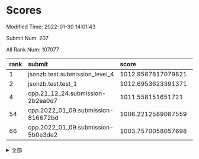 # Scores

Modified Time: 2022-01-30 14:01:43

Submit Num: 207

All Rank Num: 107077

| rank |               submit               |       score        |       sigma        | pk_num |
| :--- | :--------------------------------- | :----------------- | :----------------- | :----- |
| 1    | jsonzb.test.submission_level_4     | 1012.9587817079821 | 0.8102710333658018 | 2069   |
| 2    | jsonzb.test.test_1                 | 1012.6953623391371 | 0.7621402096628187 | 2068   |
| 4    | cpp.21_12_24.submission-2b2ea0d7   | 1011.558151651721  | 0.8123188664573188 | 2072   |
| 54   | cpp.2022_01_09.submission-816672bd | 1006.2212589087559 | 0.7199676898011581 | 2068   |
| 66   | cpp.2022_01_09.submission-5b0e3de2 | 1003.7570058057698 | 0.7108900219397779 | 2070   |


<details>
<summary>全部</summary>

| rank |                 submit                 |       score        |       sigma        | pk_num |
| :--- | :------------------------------------- | :----------------- | :----------------- | :----- |
| 1    | jsonzb.test.submission_level_4         | 1012.9587817079821 | 0.8102710333658018 | 2069   |
| 2    | jsonzb.test.test_1                     | 1012.6953623391371 | 0.7621402096628187 | 2068   |
| 3    | gobigger.level_3.submission_level_3_30 | 1011.6556739575556 | 0.7832451551996921 | 2069   |
| 4    | cpp.21_12_24.submission-2b2ea0d7       | 1011.558151651721  | 0.8123188664573188 | 2072   |
| 5    | gobigger.level_3.submission_level_3_16 | 1011.437199783752  | 0.7656371236070949 | 2070   |
| 6    | gobigger.level_3.submission_level_3_3  | 1011.1788748736278 | 0.777674905285532  | 2075   |
| 7    | gobigger.level_3.submission_level_3_35 | 1010.9547803484462 | 0.7759695772807251 | 2073   |
| 8    | gobigger.level_3.submission_level_3_7  | 1010.9523324980681 | 0.7720330816644615 | 2068   |
| 9    | gobigger.level_3.submission_level_3_10 | 1010.9169906616136 | 0.7675641823115299 | 2068   |
| 10   | gobigger.level_3.submission_level_3_28 | 1010.8557565987126 | 0.7822829267277532 | 2070   |
| 11   | gobigger.level_3.submission_level_3_29 | 1010.843816968393  | 0.7842838281751764 | 2070   |
| 12   | gobigger.level_3.submission_level_3_14 | 1010.7983659148132 | 0.7819967276470692 | 2071   |
| 13   | gobigger.level_3.submission_level_3_24 | 1010.6434790755762 | 0.7644684302391771 | 2069   |
| 14   | gobigger.level_3.submission_level_3_20 | 1010.6076260107297 | 0.757203682747556  | 2070   |
| 15   | gobigger.level_3.submission_level_3_45 | 1010.5844581876227 | 0.754218120400628  | 2071   |
| 16   | gobigger.level_3.submission_level_3_22 | 1010.5268230313493 | 0.758379332585355  | 2071   |
| 17   | gobigger.level_3.submission_level_3_11 | 1010.449132568533  | 0.7612013514814183 | 2072   |
| 18   | gobigger.level_3.submission_level_3_39 | 1010.4207958279577 | 0.7772923818265045 | 2071   |
| 19   | gobigger.level_3.submission_level_3_0  | 1010.3915347230928 | 0.7547671187479388 | 2071   |
| 20   | gobigger.level_3.submission_level_3_6  | 1010.2989012453196 | 0.7637548779771091 | 2068   |
| 21   | gobigger.level_3.submission_level_3_46 | 1010.2711724258273 | 0.7642328573127872 | 2068   |
| 22   | gobigger.level_3.submission_level_3_34 | 1010.2498129674888 | 0.7595551207405723 | 2066   |
| 23   | gobigger.level_3.submission_level_3_5  | 1010.2403228052651 | 0.7542133792303755 | 2070   |
| 24   | gobigger.level_3.submission_level_3_32 | 1010.201707169782  | 0.7703456729621531 | 2068   |
| 25   | gobigger.level_3.submission_level_3_43 | 1010.1862774561724 | 0.7590081747785754 | 2067   |
| 26   | gobigger.level_3.submission_level_3_4  | 1010.1850248711697 | 0.7566938751815552 | 2070   |
| 27   | gobigger.level_3.submission_level_3_21 | 1010.1607141634086 | 0.7659577797201681 | 2072   |
| 28   | gobigger.level_3.submission_level_3_26 | 1010.0161476624475 | 0.7485181091754916 | 2069   |
| 29   | gobigger.level_3.submission_level_3_27 | 1010.0076978280548 | 0.7422804158254878 | 2070   |
| 30   | gobigger.level_3.submission_level_3_17 | 1009.9981266551176 | 0.7584653987130819 | 2069   |
| 31   | gobigger.level_3.submission_level_3_12 | 1009.8952828259668 | 0.7454610449419249 | 2068   |
| 32   | gobigger.level_3.submission_level_3_47 | 1009.8690165289297 | 0.7540189177072499 | 2071   |
| 33   | gobigger.level_3.submission_level_3_48 | 1009.8149656185899 | 0.7369862529172566 | 2070   |
| 34   | gobigger.level_3.submission_level_3_25 | 1009.7434168089798 | 0.7585026769999224 | 2072   |
| 35   | gobigger.level_3.submission_level_3_31 | 1009.6524074211951 | 0.7615244626482202 | 2065   |
| 36   | gobigger.level_3.submission_level_3_33 | 1009.6314000706008 | 0.763565796672751  | 2071   |
| 37   | gobigger.level_3.submission_level_3_1  | 1009.6105751130854 | 0.7533491838879207 | 2067   |
| 38   | gobigger.level_3.submission_level_3_9  | 1009.4995925704956 | 0.752183235851186  | 2067   |
| 39   | gobigger.level_3.submission_level_3_13 | 1009.4706988679394 | 0.7614127424639819 | 2067   |
| 40   | gobigger.level_3.submission_level_3_41 | 1009.4391972381421 | 0.7710239958739622 | 2066   |
| 41   | gobigger.level_3.submission_level_3_19 | 1009.3673931677342 | 0.7517229104866467 | 2069   |
| 42   | gobigger.level_3.submission_level_3_38 | 1009.3595616306924 | 0.7510377423991471 | 2071   |
| 43   | gobigger.level_3.submission_level_3_49 | 1009.2337151178572 | 0.7472455624153355 | 2072   |
| 44   | gobigger.level_3.submission_level_3_42 | 1009.1226274933132 | 0.7211996946579636 | 2074   |
| 45   | gobigger.level_3.submission_level_3_8  | 1009.1070288546065 | 0.7606349385624981 | 2069   |
| 46   | gobigger.level_3.submission_level_3_36 | 1008.9279587058605 | 0.7500539069024995 | 2069   |
| 47   | gobigger.level_3.submission_level_3_15 | 1008.8134911650864 | 0.7365523631842215 | 2067   |
| 48   | gobigger.level_3.submission_level_3_23 | 1008.7404817950954 | 0.7362943789054766 | 2072   |
| 49   | gobigger.level_3.submission_level_3_2  | 1008.7221764857123 | 0.7640310621906133 | 2069   |
| 50   | gobigger.level_3.submission_level_3_18 | 1008.6360866374697 | 0.7559422371110114 | 2066   |
| 51   | gobigger.level_3.submission_level_3_40 | 1008.5621356350758 | 0.7604448573694227 | 2067   |
| 52   | gobigger.level_3.submission_level_3_44 | 1008.5244200585736 | 0.7411851285916112 | 2067   |
| 53   | gobigger.level_3.submission_level_3_37 | 1007.8021703490036 | 0.7499831320889937 | 2067   |
| 54   | cpp.2022_01_09.submission-816672bd     | 1006.2212589087559 | 0.7199676898011581 | 2068   |
| 55   | gobigger.level_1.submission_level_1_19 | 1005.3161281378336 | 0.7269707847696685 | 2072   |
| 56   | gobigger.level_1.submission_level_1_27 | 1004.7740147050864 | 0.7151960431712832 | 2068   |
| 57   | gobigger.level_1.submission_level_1_21 | 1004.7040700244037 | 0.7144097071409867 | 2069   |
| 58   | gobigger.level_1.submission_level_1_44 | 1004.5563919519418 | 0.7219122167101373 | 2071   |
| 59   | gobigger.level_1.submission_level_1_20 | 1004.1541372424873 | 0.7168534929368887 | 2068   |
| 60   | gobigger.level_1.submission_level_1_29 | 1004.1216454536647 | 0.7101135816877435 | 2069   |
| 61   | gobigger.level_1.submission_level_1_34 | 1004.0973568157364 | 0.7116484116179063 | 2068   |
| 62   | gobigger.level_1.submission_level_1_33 | 1004.0344170749063 | 0.7178598799197552 | 2070   |
| 63   | gobigger.level_1.submission_level_1_38 | 1003.9736967535418 | 0.7230539939157976 | 2065   |
| 64   | gobigger.level_1.submission_level_1_9  | 1003.9666216189202 | 0.7151743850279605 | 2068   |
| 65   | gobigger.level_1.submission_level_1_24 | 1003.8096049352239 | 0.7104507477253563 | 2067   |
| 66   | cpp.2022_01_09.submission-5b0e3de2     | 1003.7570058057698 | 0.7108900219397779 | 2070   |
| 67   | gobigger.level_1.submission_level_1_40 | 1003.7024826058963 | 0.7286872498260362 | 2067   |
| 68   | gobigger.level_1.submission_level_1_15 | 1003.6853875531092 | 0.7169227026080601 | 2065   |
| 69   | gobigger.level_1.submission_level_1_26 | 1003.6549304469373 | 0.7238024777341175 | 2071   |
| 70   | gobigger.level_1.submission_level_1_4  | 1003.5703938976011 | 0.7067012939017216 | 2070   |
| 71   | gobigger.level_1.submission_level_1_1  | 1003.4487498699301 | 0.705946944654842  | 2068   |
| 72   | gobigger.level_1.submission_level_1_5  | 1003.3886524857755 | 0.7133313913704327 | 2071   |
| 73   | gobigger.level_1.submission_level_1_36 | 1003.3818935828347 | 0.7158057753272696 | 2068   |
| 74   | gobigger.level_1.submission_level_1_31 | 1003.2197876244824 | 0.7211208926801826 | 2070   |
| 75   | gobigger.level_1.submission_level_1_49 | 1003.1982261187553 | 0.7157308455795356 | 2065   |
| 76   | gobigger.level_1.submission_level_1_17 | 1003.1975975477186 | 0.7256966295166325 | 2071   |
| 77   | gobigger.level_1.submission_level_1_28 | 1003.1076019954415 | 0.7218617727566188 | 2067   |
| 78   | gobigger.level_1.submission_level_1_42 | 1003.0871118124504 | 0.7188117550552449 | 2070   |
| 79   | gobigger.level_1.submission_level_1_22 | 1002.9883315850615 | 0.7184076275624709 | 2071   |
| 80   | gobigger.level_1.submission_level_1_48 | 1002.9701700644789 | 0.7073035792351068 | 2070   |
| 81   | gobigger.level_1.submission_level_1_14 | 1002.9381664879891 | 0.7171342630725345 | 2071   |
| 82   | gobigger.level_1.submission_level_1_23 | 1002.933814409516  | 0.7264593140343517 | 2070   |
| 83   | gobigger.level_1.submission_level_1_43 | 1002.9205506450128 | 0.712026843609107  | 2066   |
| 84   | gobigger.level_1.submission_level_1_47 | 1002.8825076358813 | 0.7069309971950383 | 2072   |
| 85   | gobigger.level_1.submission_level_1_37 | 1002.8444881802568 | 0.7158071489114909 | 2072   |
| 86   | gobigger.level_1.submission_level_1_11 | 1002.7586154167183 | 0.7146638303145818 | 2066   |
| 87   | gobigger.level_1.submission_level_1_25 | 1002.738201002104  | 0.7161275781409248 | 2076   |
| 88   | gobigger.level_1.submission_level_1_8  | 1002.693088051273  | 0.7172131544792724 | 2065   |
| 89   | gobigger.level_1.submission_level_1_18 | 1002.6262914112064 | 0.7132748735988698 | 2068   |
| 90   | gobigger.level_1.submission_level_1_30 | 1002.5822365310659 | 0.712278999306429  | 2073   |
| 91   | gobigger.level_1.submission_level_1_6  | 1002.5778229708911 | 0.7251786278408601 | 2069   |
| 92   | gobigger.level_1.submission_level_1_0  | 1002.5655209443876 | 0.7126600262219345 | 2072   |
| 93   | gobigger.level_1.submission_level_1_39 | 1002.5465232570865 | 0.7132669344647414 | 2070   |
| 94   | gobigger.level_1.submission_level_1_13 | 1002.4642649028139 | 0.719996499651061  | 2066   |
| 95   | gobigger.level_1.submission_level_1_12 | 1002.4543632190996 | 0.7261218333673077 | 2071   |
| 96   | gobigger.level_1.submission_level_1_16 | 1002.3028161884033 | 0.7291100354888568 | 2068   |
| 97   | gobigger.level_1.submission_level_1_2  | 1002.1830546977844 | 0.705783411454956  | 2071   |
| 98   | gobigger.level_1.submission_level_1_10 | 1002.1331657749236 | 0.7220783788451213 | 2065   |
| 99   | gobigger.level_1.submission_level_1_46 | 1002.0871011232731 | 0.7091129539497866 | 2067   |
| 100  | gobigger.level_1.submission_level_1_35 | 1001.9325763456676 | 0.7028939907695304 | 2070   |
| 101  | gobigger.level_1.submission_level_1_41 | 1001.8984818010305 | 0.7119508586143813 | 2071   |
| 102  | gobigger.level_1.submission_level_1_7  | 1001.8129683203935 | 0.7179623121596458 | 2069   |
| 103  | gobigger.level_1.submission_level_1_45 | 1001.7558991971888 | 0.7061463714203712 | 2070   |
| 104  | gobigger.level_1.submission_level_1_3  | 1001.7537477176614 | 0.7114268322057655 | 2068   |
| 105  | gobigger.level_1.submission_level_1_32 | 1001.7484093047715 | 0.7071227205139116 | 2074   |
| 106  | gobigger.random.submission_random_15   | 997.1556527854     | 0.7084132736413676 | 2061   |
| 107  | gobigger.random.submission_random_48   | 997.1492692081746  | 0.7047528982952359 | 2067   |
| 108  | gobigger.random.submission_random_3    | 997.1437260380319  | 0.7109182197377795 | 2064   |
| 109  | gobigger.random.submission_random_24   | 996.9080707461164  | 0.7038336988188253 | 2066   |
| 110  | gobigger.random.submission_random_35   | 996.7845008191092  | 0.7019841688574318 | 2067   |
| 111  | gobigger.random.submission_random_17   | 996.6938120364817  | 0.7045577845715075 | 2068   |
| 112  | gobigger.random.submission_random_39   | 996.6289262346063  | 0.713400220140355  | 2065   |
| 113  | gobigger.random.submission_random_6    | 996.6041544272643  | 0.7090556965312635 | 2063   |
| 114  | gobigger.random.submission_random_46   | 996.5971338910949  | 0.6990050321723561 | 2069   |
| 115  | gobigger.random.submission_random_10   | 996.5604761270163  | 0.7081715351291925 | 2066   |
| 116  | gobigger.random.submission_random_5    | 996.5544135058936  | 0.7076299021430141 | 2069   |
| 117  | gobigger.random.submission_random_47   | 996.5538741811521  | 0.7158392431332938 | 2067   |
| 118  | gobigger.random.submission_random_29   | 996.5398265084467  | 0.7050618883274817 | 2066   |
| 119  | gobigger.random.submission_random_23   | 996.5390334115482  | 0.7030236039018743 | 2075   |
| 120  | gobigger.random.submission_random_12   | 996.511015858498   | 0.7033768103992694 | 2067   |
| 121  | gobigger.random.submission_random_38   | 996.460915402942   | 0.7088592093098274 | 2075   |
| 122  | gobigger.random.submission_random_31   | 996.3844987868874  | 0.7038694874538117 | 2067   |
| 123  | gobigger.random.submission_random_2    | 996.333228750955   | 0.7178271395520521 | 2071   |
| 124  | gobigger.random.submission_random_13   | 996.2530612064525  | 0.7087389353640756 | 2070   |
| 125  | gobigger.random.submission_random_4    | 996.2528097907259  | 0.6994476815981493 | 2064   |
| 126  | gobigger.random.submission_random_19   | 996.2156428319763  | 0.7006129508799668 | 2073   |
| 127  | gobigger.random.submission_random_45   | 996.1071104352723  | 0.6963589237793943 | 2077   |
| 128  | gobigger.random.submission_random_44   | 996.0743516138161  | 0.7263512556396811 | 2072   |
| 129  | gobigger.random.submission_random_26   | 996.0532556428979  | 0.7118791030802828 | 2071   |
| 130  | gobigger.random.submission_random_9    | 996.0393327689753  | 0.7210079982362677 | 2068   |
| 131  | gobigger.random.submission_random_21   | 995.9669953527457  | 0.7148032219756435 | 2069   |
| 132  | gobigger.random.submission_random_36   | 995.9658461048465  | 0.723856080242913  | 2072   |
| 133  | gobigger.random.submission_random_22   | 995.942669990539   | 0.7117917779768898 | 2067   |
| 134  | gobigger.random.submission_random_8    | 995.8984385815216  | 0.7009422050959042 | 2073   |
| 135  | gobigger.random.submission_random_11   | 995.8640958139532  | 0.7082132997298338 | 2070   |
| 136  | gobigger.random.submission_random_30   | 995.8636697598163  | 0.7006462274391774 | 2071   |
| 137  | gobigger.random.submission_random_37   | 995.8434496883461  | 0.7162867538176695 | 2070   |
| 138  | gobigger.random.submission_random_32   | 995.624600693596   | 0.7036122026008945 | 2071   |
| 139  | gobigger.random.submission_random_34   | 995.5551458026143  | 0.7138761021796262 | 2067   |
| 140  | gobigger.random.submission_random_42   | 995.545810466454   | 0.7258559792751528 | 2068   |
| 141  | gobigger.random.submission_random_0    | 995.5426033182957  | 0.726995931221816  | 2061   |
| 142  | gobigger.random.submission_random_16   | 995.5255797437858  | 0.7186764966812815 | 2068   |
| 143  | gobigger.random.submission_random_20   | 995.517066771464   | 0.7195826291507076 | 2068   |
| 144  | gobigger.random.submission_random_40   | 995.509094141833   | 0.7146036706759642 | 2069   |
| 145  | gobigger.random.submission_random_49   | 995.4561450885924  | 0.7149983158426134 | 2067   |
| 146  | gobigger.random.submission_random_28   | 995.4379915590722  | 0.7003969731164091 | 2070   |
| 147  | gobigger.random.submission_random_7    | 995.3914456856921  | 0.7152848920684295 | 2071   |
| 148  | gobigger.random.submission_random_33   | 995.3813761960005  | 0.7197787855823227 | 2071   |
| 149  | gobigger.random.submission_random_27   | 995.2710003968458  | 0.709396185699209  | 2071   |
| 150  | gobigger.random.submission_random_18   | 995.2047556949434  | 0.7166230700634899 | 2071   |
| 151  | gobigger.random.submission_random_43   | 995.1184989036498  | 0.7177907193357849 | 2070   |
| 152  | gobigger.random.submission_random_14   | 995.0253770017999  | 0.7147022110990386 | 2069   |
| 153  | gobigger.random.submission_random_25   | 994.7887840167674  | 0.702977777313671  | 2071   |
| 154  | gobigger.random.submission_random_41   | 994.3236325508163  | 0.7120910782310219 | 2074   |
| 155  | gobigger.random.submission_random_1    | 994.1591674836063  | 0.7131913467805675 | 2072   |
| 156  | gobigger.level_2.submission_level_2_45 | 994.1055062180542  | 0.7276671007383723 | 2068   |
| 157  | gobigger.level_2.submission_level_2_41 | 993.9352971056924  | 0.7343985452198463 | 2068   |
| 158  | gobigger.level_2.submission_level_2_21 | 993.5649037900193  | 0.7245946137729369 | 2066   |
| 159  | gobigger.level_2.submission_level_2_36 | 993.3995836513548  | 0.7385307024062888 | 2068   |
| 160  | gobigger.level_2.submission_level_2_15 | 993.3158016260387  | 0.7241346648761731 | 2068   |
| 161  | gobigger.level_2.submission_level_2_49 | 993.2655451197203  | 0.7306886306398269 | 2069   |
| 162  | gobigger.level_2.submission_level_2_0  | 993.1027640163119  | 0.7475538561221239 | 2072   |
| 163  | gobigger.level_2.submission_level_2_2  | 993.0541476228715  | 0.7313475141350669 | 2072   |
| 164  | gobigger.level_2.submission_level_2_13 | 993.0327649496408  | 0.7208264674896626 | 2071   |
| 165  | gobigger.level_2.submission_level_2_33 | 993.0274854700011  | 0.7276889934133286 | 2072   |
| 166  | gobigger.level_2.submission_level_2_18 | 992.993556066324   | 0.7319965857414711 | 2069   |
| 167  | gobigger.level_2.submission_level_2_30 | 992.922825948409   | 0.7398680443188005 | 2068   |
| 168  | gobigger.level_2.submission_level_2_19 | 992.7969147080684  | 0.748382436803145  | 2069   |
| 169  | gobigger.level_2.submission_level_2_40 | 992.763061830896   | 0.7374995685712679 | 2068   |
| 170  | gobigger.level_2.submission_level_2_42 | 992.7188239941772  | 0.7429810331443314 | 2070   |
| 171  | gobigger.level_2.submission_level_2_34 | 992.6678727593102  | 0.7388046683573449 | 2069   |
| 172  | gobigger.level_2.submission_level_2_46 | 992.6180797303691  | 0.7398891199353695 | 2068   |
| 173  | gobigger.level_2.submission_level_2_1  | 992.475325651232   | 0.7527967572145526 | 2072   |
| 174  | gobigger.level_2.submission_level_2_38 | 992.4594154903218  | 0.7537122925160328 | 2073   |
| 175  | gobigger.level_2.submission_level_2_7  | 992.4068610200989  | 0.7470153214054229 | 2064   |
| 176  | gobigger.level_2.submission_level_2_37 | 992.386827788245   | 0.749600601021329  | 2071   |
| 177  | gobigger.level_2.submission_level_2_29 | 992.3252725351125  | 0.7445230560224654 | 2070   |
| 178  | gobigger.level_2.submission_level_2_8  | 992.2420473779148  | 0.7386676584549452 | 2066   |
| 179  | gobigger.level_2.submission_level_2_26 | 992.1644997784392  | 0.7368629154390729 | 2069   |
| 180  | gobigger.level_2.submission_level_2_25 | 992.1521626220509  | 0.7381918050543099 | 2072   |
| 181  | gobigger.level_2.submission_level_2_9  | 992.0002368592826  | 0.736301040100114  | 2066   |
| 182  | gobigger.level_2.submission_level_2_4  | 991.9421455820612  | 0.7540858797006887 | 2072   |
| 183  | gobigger.level_2.submission_level_2_44 | 991.9201959463961  | 0.7494184946864997 | 2066   |
| 184  | gobigger.level_2.submission_level_2_11 | 991.9198842892024  | 0.7401252620397827 | 2065   |
| 185  | gobigger.level_2.submission_level_2_47 | 991.87609861232    | 0.7251014182568059 | 2066   |
| 186  | gobigger.level_2.submission_level_2_16 | 991.8488241165057  | 0.7464904353206806 | 2065   |
| 187  | gobigger.level_2.submission_level_2_12 | 991.8228859849302  | 0.7370222371422547 | 2067   |
| 188  | gobigger.level_2.submission_level_2_3  | 991.6584769780669  | 0.7697091098023966 | 2065   |
| 189  | gobigger.level_2.submission_level_2_48 | 991.6393860124214  | 0.746183962074435  | 2075   |
| 190  | gobigger.level_2.submission_level_2_35 | 991.6168789085591  | 0.7432229099956141 | 2070   |
| 191  | gobigger.level_2.submission_level_2_17 | 991.493644703492   | 0.7462462020614453 | 2069   |
| 192  | gobigger.level_2.submission_level_2_20 | 991.4868768132538  | 0.7420445520601578 | 2070   |
| 193  | gobigger.level_2.submission_level_2_39 | 991.4406368643191  | 0.7487383692693378 | 2071   |
| 194  | gobigger.level_2.submission_level_2_5  | 991.3560343942886  | 0.7478842399156455 | 2070   |
| 195  | gobigger.level_2.submission_level_2_31 | 991.2704636869119  | 0.764840723060551  | 2068   |
| 196  | gobigger.level_2.submission_level_2_28 | 991.1706836891794  | 0.7671678112429209 | 2068   |
| 197  | gobigger.level_2.submission_level_2_22 | 991.0748818357217  | 0.7545909605918594 | 2065   |
| 198  | gobigger.level_2.submission_level_2_6  | 991.0706079826165  | 0.745048650518347  | 2067   |
| 199  | gobigger.level_2.submission_level_2_27 | 990.9692184826165  | 0.7613386394634565 | 2072   |
| 200  | gobigger.level_2.submission_level_2_32 | 990.9296180086044  | 0.7553765334113537 | 2071   |
| 201  | gobigger.level_2.submission_level_2_14 | 990.8524576503177  | 0.7675862112505929 | 2070   |
| 202  | gobigger.level_2.submission_level_2_24 | 990.707928984211   | 0.771028545559453  | 2067   |
| 203  | gobigger.level_2.submission_level_2_23 | 990.5357257627256  | 0.7579062469711452 | 2072   |
| 204  | gobigger.level_2.submission_level_2_43 | 990.0815686837893  | 0.7634988837416581 | 2068   |
| 205  | gobigger.level_2.submission_level_2_10 | 989.9678449591077  | 0.7736222514052522 | 2075   |
| 206  | gobigger.none.submission_none_0        | 978.2116950433027  | 1.3035531699533653 | 2069   |
| 207  | gobigger.none.submission_none_1        | 975.5882570089461  | 1.4669042394819387 | 2066   |

</details>